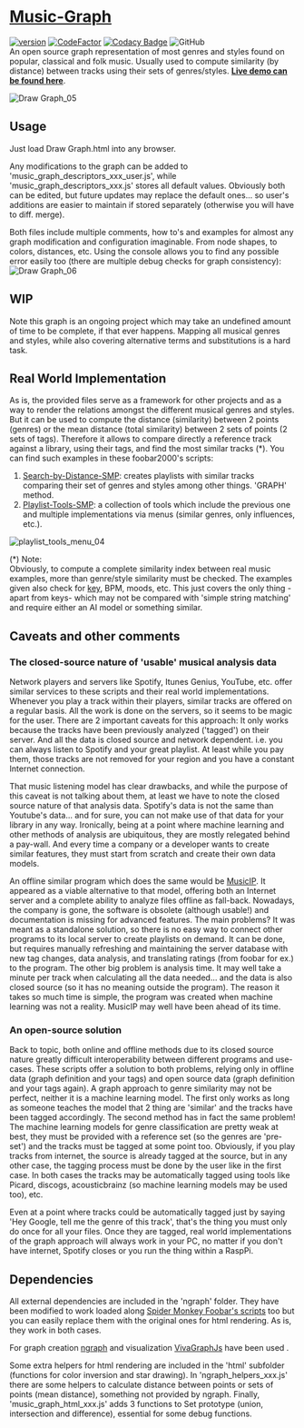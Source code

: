 # [Music-Graph](https://regorxxx.github.io/Music-Graph/Draw%20Graph.html)
[![version][version_badge]][changelog]
[![CodeFactor][codefactor_badge]](https://www.codefactor.io/repository/github/regorxxx/Music-Graph/overview/main)
[![Codacy Badge][codacy_badge]](https://www.codacy.com/gh/regorxxx/Music-Graph/dashboard?utm_source=github.com&amp;utm_medium=referral&amp;utm_content=regorxxx/Music-Graph&amp;utm_campaign=Badge_Grade)
![GitHub](https://img.shields.io/github/license/regorxxx/Music-Graph)  
An open source graph representation of most genres and styles found on popular, classical and folk music. Usually used to compute similarity (by distance) between tracks using their sets of genres/styles. **[Live demo can be found here](https://regorxxx.github.io/Music-Graph/Draw%20Graph.html)**.

![Draw Graph_05](https://user-images.githubusercontent.com/83307074/116747669-c73dee00-a9ed-11eb-9a5d-dbe805ff5f3d.gif)

## Usage
Just load Draw Graph.html into any browser.

Any modifications to the graph can be added to 'music_graph_descriptors_xxx_user.js', while 'music_graph_descriptors_xxx.js' stores all default values. Obviously both can be edited, but future updates may replace the default ones... so user's additions are easier to maintain if stored separately (otherwise you will have to diff. merge). 

Both files include multiple comments, how to's and examples for almost any graph modification and configuration imaginable. From node shapes, to colors, distances, etc. Using the console allows you to find any possible error easily too (there are multiple debug checks for graph consistency):
![Draw Graph_06](https://user-images.githubusercontent.com/83307074/116746844-a1fcb000-a9ec-11eb-989d-1991560a7e97.gif)

## WIP
Note this graph is an ongoing project which may take an undefined amount of time to be complete, if that ever happens. Mapping all musical genres and styles, while also covering alternative terms and substitutions is a hard task.

## Real World Implementation
As is, the provided files serve as a framework for other projects and as a way to render the relations amongst the different musical genres and styles. But it can be used to compute the distance (similarity) between 2 points (genres) or the mean distance (total similarity) between 2 sets of points (2 sets of tags). Therefore it allows to compare directly a reference track against a library, using their tags, and find the most similar tracks (*). You can find such examples in these foobar2000's scripts:

 1. [Search-by-Distance-SMP](https://github.com/regorxxx/Search-by-Distance-SMP): creates playlists with similar tracks comparing their set of genres and styles among other things. 'GRAPH' method. 
 2. [Playlist-Tools-SMP](https://github.com/regorxxx/Playlist-Tools-SMP): a collection of tools which include the previous one and multiple implementations via menus (similar genres, only influences, etc.).

![playlist_tools_menu_04](https://user-images.githubusercontent.com/83307074/116748155-8d211c00-a9ee-11eb-8888-308a12c41b92.gif)

(*) Note:  
Obviously, to compute a complete similarity index between real music examples, more than genre/style similarity must be checked. The examples given also check for [key](https://github.com/regorxxx/Camelot-Wheel-Notation), BPM, moods, etc. This just covers the only thing -apart from keys- which may not be compared with 'simple string matching' and require either an AI model or something similar.

## Caveats and other comments
### The closed-source nature of 'usable' musical analysis data
Network players and servers like Spotify, Itunes Genius, YouTube, etc. offer similar services to these scripts and their real world implementations. Whenever you play a track within their players, similar tracks are offered on a regular basis. All the work is done on the servers, so it seems to be magic for the user. There are 2 important caveats for this approach: It only works because the tracks have been previously analyzed ('tagged') on their server. And all the data is closed source and network dependent. i.e. you can always listen to Spotify and your great playlist. At least while you pay them, those tracks are not removed for your region and you have a constant Internet connection.

That music listening model has clear drawbacks, and while the purpose of this caveat is not talking about them, at least we have to note the closed source nature of that analysis data. Spotify's data is not the same than Youtube's data... and for sure, you can not make use of that data for your library in any way. Ironically, being at a point where machine learning and other methods of analysis are ubiquitous, they are mostly relegated behind a pay-wall. And every time a company or a developer wants to create similar features, they must start from scratch and create their own data models.

An offline similar program which does the same would be [MusicIP](https://spicefly.com/article.php?page=what-is-musicip). It appeared as a viable alternative to that model, offering both an Internet server and a complete ability to analyze files offline as fall-back. Nowadays, the company is gone, the software is obsolete (although usable!) and documentation is missing for advanced features. The main problems? It was meant as a standalone solution, so there is no easy way to connect other programs to its local server to create playlists on demand. It can be done, but requires manually refreshing and maintaining the server database with new tag changes, data analysis, and translating ratings (from foobar for ex.) to the program. The other big problem is analysis time. It may well take a minute per track when calculating all the data needed... and the data is also closed source (so it has no meaning outside the program). The reason it takes so much time is simple, the program was created when machine learning was not a reality. MusicIP may well have been ahead of its time.

### An open-source solution
Back to topic, both online and offline methods due to its closed source nature greatly difficult interoperability between different programs and use-cases. These scripts offer a solution to both problems, relying only in offline data (graph definition and your tags) and open source data (graph definition and your tags again). A graph approach to genre similarity may not be perfect, neither it is a machine learning model. The first only works as long as someone teaches the model that 2 thing are 'similar' and the tracks have been tagged accordingly. The second method has in fact the same problem! The machine learning models for genre classification are pretty weak at best, they must be provided with a reference set (so the genres are 'pre-set') and the tracks must be tagged at some point too. Obviously, if you play tracks from internet, the source is already tagged at the source, but in any other case, the tagging process must be done by the user like in the first case. In both cases the tracks may be automatically tagged using tools like Picard, discogs, acousticbrainz (so machine learning models may be used too), etc. 

Even at a point where tracks could be automatically tagged just by saying 'Hey Google, tell me the genre of this track', that's the thing you must only do once for all your files. Once they are tagged, real world implementations of the graph approach will always work in your PC, no matter if you don't have internet, Spotify closes or you run the thing within a RaspPi.

## Dependencies
All external dependencies are included in the 'ngraph' folder. They have been modified to work loaded along [Spider Monkey Foobar's scripts](https://github.com/TheQwertiest/foo_spider_monkey_panel) too but you can easily replace them with the original ones for html rendering. As is, they work in both cases.

For graph creation [ngraph](https://github.com/anvaka/ngraph) and visualization [VivaGraphJs](https://github.com/anvaka/VivaGraphJS) have been used . 

Some extra helpers for html rendering are included in the 'html' subfolder (functions for color inversion and star drawing). In 'ngraph_helpers_xxx.js' there are some helpers to calculate distance between points or sets of points (mean distance), something not provided by ngraph. Finally, 'music_graph_html_xxx.js' adds 3 functions to Set prototype (union, intersection and difference), essential for some debug functions.

[changelog]: CHANGELOG.md
[version_badge]: https://img.shields.io/github/release/regorxxx/Music-Graph.svg
[codacy_badge]: https://api.codacy.com/project/badge/Grade/468250ad8aeb4b9aaa88a84807f3f894
[codefactor_badge]: https://www.codefactor.io/repository/github/regorxxx/Music-Graph/badge/main
